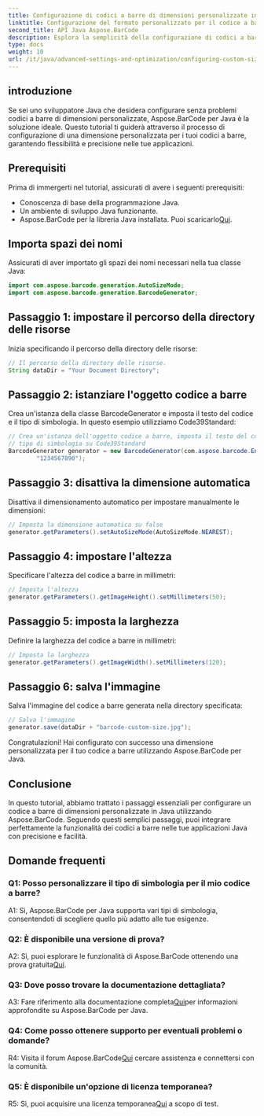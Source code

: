```yaml
---
title: Configurazione di codici a barre di dimensioni personalizzate in Java con Aspose.BarCode
linktitle: Configurazione del formato personalizzato per il codice a barre
second_title: API Java Aspose.BarCode
description: Esplora la semplicità della configurazione di codici a barre di dimensioni personalizzate in Java con Aspose.BarCode. Segui il nostro tutorial passo passo per una configurazione precisa.
type: docs
weight: 10
url: /it/java/advanced-settings-and-optimization/configuring-custom-size-barcode/
---
```

## introduzione

Se sei uno sviluppatore Java che desidera configurare senza problemi codici a barre di dimensioni personalizzate, Aspose.BarCode per Java è la soluzione ideale. Questo tutorial ti guiderà attraverso il processo di configurazione di una dimensione personalizzata per i tuoi codici a barre, garantendo flessibilità e precisione nelle tue applicazioni.

## Prerequisiti

Prima di immergerti nel tutorial, assicurati di avere i seguenti prerequisiti:

- Conoscenza di base della programmazione Java.
- Un ambiente di sviluppo Java funzionante.
-  Aspose.BarCode per la libreria Java installata. Puoi scaricarlo[Qui](https://releases.aspose.com/barcode/java/).

## Importa spazi dei nomi

Assicurati di aver importato gli spazi dei nomi necessari nella tua classe Java:

```java
import com.aspose.barcode.generation.AutoSizeMode;
import com.aspose.barcode.generation.BarcodeGenerator;

```

## Passaggio 1: impostare il percorso della directory delle risorse

Inizia specificando il percorso della directory delle risorse:

```java
// Il percorso della directory delle risorse.
String dataDir = "Your Document Directory";
```

## Passaggio 2: istanziare l'oggetto codice a barre

Crea un'istanza della classe BarcodeGenerator e imposta il testo del codice e il tipo di simbologia. In questo esempio utilizziamo Code39Standard:

```java
// Crea un'istanza dell'oggetto codice a barre, imposta il testo del codice per il codice a barre e il file
// tipo di simbologia su Code39Standard
BarcodeGenerator generator = new BarcodeGenerator(com.aspose.barcode.EncodeTypes.CODE_39_STANDARD,
		"1234567890");
```

## Passaggio 3: disattiva la dimensione automatica

Disattiva il dimensionamento automatico per impostare manualmente le dimensioni:

```java
// Imposta la dimensione automatica su false
generator.getParameters().setAutoSizeMode(AutoSizeMode.NEAREST);
```

## Passaggio 4: impostare l'altezza

Specificare l'altezza del codice a barre in millimetri:

```java
// Imposta l'altezza
generator.getParameters().getImageHeight().setMillimeters(50);
```

## Passaggio 5: imposta la larghezza

Definire la larghezza del codice a barre in millimetri:

```java
// Imposta la larghezza
generator.getParameters().getImageWidth().setMillimeters(120);
```

## Passaggio 6: salva l'immagine

Salva l'immagine del codice a barre generata nella directory specificata:

```java
// Salva l'immagine
generator.save(dataDir + "barcode-custom-size.jpg");
```

Congratulazioni! Hai configurato con successo una dimensione personalizzata per il tuo codice a barre utilizzando Aspose.BarCode per Java.

## Conclusione

In questo tutorial, abbiamo trattato i passaggi essenziali per configurare un codice a barre di dimensioni personalizzate in Java utilizzando Aspose.BarCode. Seguendo questi semplici passaggi, puoi integrare perfettamente la funzionalità dei codici a barre nelle tue applicazioni Java con precisione e facilità.

## Domande frequenti

### Q1: Posso personalizzare il tipo di simbologia per il mio codice a barre?

A1: Sì, Aspose.BarCode per Java supporta vari tipi di simbologia, consentendoti di scegliere quello più adatto alle tue esigenze.

### Q2: È disponibile una versione di prova?

 A2: Sì, puoi esplorare le funzionalità di Aspose.BarCode ottenendo una prova gratuita[Qui](https://releases.aspose.com/).

### Q3: Dove posso trovare la documentazione dettagliata?

 A3: Fare riferimento alla documentazione completa[Qui](https://reference.aspose.com/barcode/java/)per informazioni approfondite su Aspose.BarCode per Java.

### Q4: Come posso ottenere supporto per eventuali problemi o domande?

 R4: Visita il forum Aspose.BarCode[Qui](https://forum.aspose.com/c/barcode/13) cercare assistenza e connettersi con la comunità.

### Q5: È disponibile un'opzione di licenza temporanea?

 R5: Sì, puoi acquisire una licenza temporanea[Qui](https://purchase.aspose.com/temporary-license/) a scopo di test.